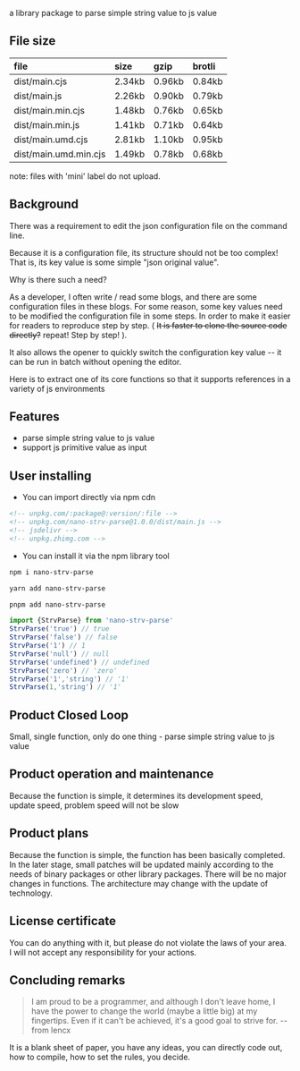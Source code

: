 a library package to parse simple string value to js value

## File size

file | size | gzip | brotli
:---- | :---- | :---- | :----
dist/main.cjs | 2.34kb | 0.96kb | 0.84kb
dist/main.js | 2.26kb | 0.90kb | 0.79kb
dist/main.min.cjs | 1.48kb | 0.76kb | 0.65kb
dist/main.min.js | 1.41kb | 0.71kb | 0.64kb
dist/main.umd.cjs | 2.81kb | 1.10kb | 0.95kb
dist/main.umd.min.cjs | 1.49kb | 0.78kb | 0.68kb

note: files with 'mini' label do not upload.

## Background

There was a requirement to edit the json configuration file on the command line.

Because it is a configuration file, its structure should not be too complex! That is, its key value is some simple "json original value".

Why is there such a need?

As a developer, I often write / read some blogs, and there are some configuration files in these blogs. For some reason, some key values need to be modified the configuration file in some steps. In order to make it easier for readers to reproduce step by step. ( ~~It is faster to clone the source code directly?~~ repeat! Step by step! ).

It also allows the opener to quickly switch the configuration key value -- it can be run in batch without opening the editor.

Here is to extract one of its core functions so that it supports references in a variety of js environments
## Features

- parse simple string value to js value
- support js primitive value as input

## User installing

- You can import directly via npm cdn
```html
<!-- unpkg.com/:package@:version/:file -->
<!-- unpkg.com/nano-strv-parse@1.0.0/dist/main.js -->
<!-- jsdelivr -->
<!-- unpkg.zhimg.com -->
```

- You can install it via the npm library tool
```bash
npm i nano-strv-parse
```

```bash
yarn add nano-strv-parse
```

```bash
pnpm add nano-strv-parse
```

```ts
import {StrvParse} from 'nano-strv-parse'
StrvParse('true') // true
StrvParse('false') // false
StrvParse('1') // 1
StrvParse('null') // null
StrvParse('undefined') // undefined
StrvParse('zero') // 'zero'
StrvParse('1','string') // '1'
StrvParse(1,'string') // '1'
```

## Product Closed Loop

Small, single function, only do one thing - parse simple string value to js value

## Product operation and maintenance

Because the function is simple, it determines its development speed, update speed, problem speed will not be slow

## Product plans

Because the function is simple, the function has been basically completed. In the later stage, small patches will be updated mainly according to the needs of binary packages or other library packages. There will be no major changes in functions. The architecture may change with the update of technology.

## License certificate

You can do anything with it, but please do not violate the laws of your area. I will not accept any responsibility for your actions.


## Concluding remarks

> I am proud to be a programmer, and although I don't leave home, I have the power to change the world (maybe a little big) at my fingertips. Even if it can't be achieved, it's a good goal to strive for. -- from lencx

It is a blank sheet of paper, you have any ideas, you can directly code out, how to compile, how to set the rules, you decide.

